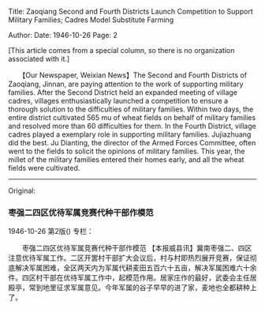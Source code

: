Title: Zaoqiang Second and Fourth Districts Launch Competition to Support Military Families; Cadres Model Substitute Farming

Author:
Date: 1946-10-26
Page: 2

[This article comes from a special column, so there is no organization associated with it.]

　　【Our Newspaper, Weixian News】The Second and Fourth Districts of Zaoqiang, Jinnan, are paying attention to the work of supporting military families. After the Second District held an expanded meeting of village cadres, villages enthusiastically launched a competition to ensure a thorough solution to the difficulties of military families. Within two days, the entire district cultivated 565 mu of wheat fields on behalf of military families and resolved more than 60 difficulties for them. In the Fourth District, village cadres played a exemplary role in supporting military families. Jujiazhuang did the best. Ju Dianting, the director of the Armed Forces Committee, often went to the fields to solicit the opinions of military families. This year, the millet of the military families entered their homes early, and all the wheat fields were cultivated.



<hr /> 

Original: 


### 枣强二四区优待军属竞赛代种干部作模范

1946-10-26
第2版()
专栏：

　　枣强二四区优待军属竞赛代种干部作模范
    【本报威县讯】冀南枣强二、四区注意优待军属工作。二区开罢村干部扩大会议后，村与村即热烈展开竞赛，保证彻底解决军属困难，全区两天内为军属代耕麦田五百六十五亩，解决军属困难六十余件。四区村干部在优待军属工作中，起模范作用。居家庄作的最好，武委会主任居殿亭，常到地里征求军属意见。今年军属的谷子早早的进了家，麦地也全都耕种上了。

